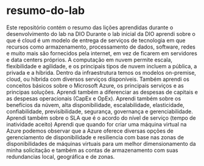 # resumo-do-lab
Este repositório contém o resumo das lições aprendidas durante o desenvolvimento do lab na DIO
Durante o lab inicial da DIO aprendi sobre o que é cloud é um modelo de entrega de serviços de tecnologia em que recursos como armazenamento, processamento de dados, software, redes e muito mais são fornecidos pela internet, em vez de ficarem em servidores e data centers próprios.
A computação em nuvem permite escala, flexibilidade e agilidade, e os principais tipos de nuvem incluem a pública, a privada e a híbrida.
Dentro da infraestrutura temos os modelos on-premise, cloud, ou híbrida com diversos serviços disponíveis.
Também aprendi os conceitos básicos sobre o Microsoft Azure, os principais serviços e as principas soluções. 
Aprendi também a diferenciar as despesas de capitais e as despesas operacionais (CapEx e OpEx).
Aprendi também sobre os benefícios da núvem, alta disponibilidade, escalabilidade, elasticidade, confiabilidade, previsibilidade, segurança, governança e gerenciabilidade.
Aprendi também sobre o SLA que é o acordo do nível de serviço (tempo de inatividade aceito)
Aprendi que quando for criar uma máquina virtual na Azure podemos observar que a Azure oferece diversas opções de gerenciamento de disponibilidade e resiliencia com base nas zonas de disponibilidades de máquinas virtuais para um melhor dimensionamento da minha solicitação e também as contas de armazenamento com suas redundancias local, geográfica e de zonas.
